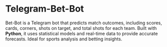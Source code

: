 # Telegram-Bet-Bot
Bet-Bot is a Telegram bot that predicts match outcomes, including scores, cards, corners, shots on target, and total shots for each team. Built with **Python**, it uses statistical models and real-time data to provide accurate forecasts. Ideal for sports analysis and betting insights.

